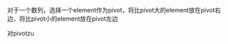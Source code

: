 对于一个数列，选择一个element作为pivot，将比pivot大的element放在pivot右边，将比pivot小的element放在pivot左边

对pivotzu
<!--stackedit_data:
eyJoaXN0b3J5IjpbLTMxMDcxNjI5OV19
-->